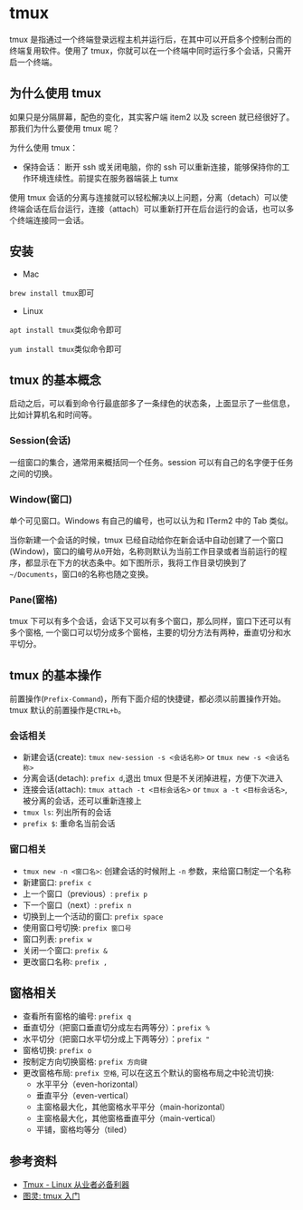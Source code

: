 # tmux

tmux 是指通过一个终端登录远程主机并运行后，在其中可以开启多个控制台而的终端复用软件。使用了 tmux，你就可以在一个终端中同时运行多个会话，只需开启一个终端。

## 为什么使用 tmux

如果只是分隔屏幕，配色的变化，其实客户端 item2 以及 screen 就已经很好了。那我们为什么要使用 tmux 呢？

为什么使用 tmux：

- 保持会话： 断开 ssh 或关闭电脑，你的 ssh 可以重新连接，能够保持你的工作环境连续性。前提实在服务器端装上 tumx

使用 tmux 会话的分离与连接就可以轻松解决以上问题，分离（detach）可以使终端会话在后台运行，连接（attach）可以重新打开在后台运行的会话，也可以多个终端连接同一会话。

## 安装

* Mac

`brew install tmux`即可

* Linux

`apt install tmux`类似命令即可

`yum install tmux`类似命令即可

## tmux 的基本概念

启动之后，可以看到命令行最底部多了一条绿色的状态条，上面显示了一些信息，比如计算机名和时间等。

### Session(会话)

一组窗口的集合，通常用来概括同一个任务。session 可以有自己的名字便于任务之间的切换。

### Window(窗口)

单个可见窗口。Windows 有自己的编号，也可以认为和 ITerm2 中的 Tab 类似。

当你新建一个会话的时候，tmux 已经自动给你在新会话中自动创建了一个窗口(Window)，窗口的编号从`0`开始，名称则默认为当前工作目录或者当前运行的程序，都显示在下方的状态条中。如下图所示，我将工作目录切换到了`~/Documents`，窗口`0`的名称也随之变换。

### Pane(窗格)

tmux 下可以有多个会话，会话下又可以有多个窗口，那么同样，窗口下还可以有多个窗格, 一个窗口可以切分成多个窗格，主要的切分方法有两种，垂直切分和水平切分。

## tmux 的基本操作

前置操作(`Prefix-Command`)，所有下面介绍的快捷键，都必须以前置操作开始。tmux 默认的前置操作是`CTRL+b`。

### 会话相关

- 新建会话(create): `tmux new-session -s <会话名称>` or `tmux new -s <会话名称>`
- 分离会话(detach): `prefix d`,退出 tmux 但是不关闭掉进程，方便下次进入
- 连接会话(attach): `tmux attach -t <目标会话名>` or `tmux a -t <目标会话名>`, 被分离的会话，还可以重新连接上
- `tmux ls`: 列出所有的会话
- `prefix $`: 重命名当前会话

### 窗口相关

- `tmux new -n <窗口名>`: 创建会话的时候附上 `-n` 参数，来给窗口制定一个名称
- 新建窗口: `prefix c`
- 上一个窗口（previous）: `prefix p`
- 下一个窗口（next）: `prefix n`
- 切换到上一个活动的窗口: `prefix space`
- 使用窗口号切换: `prefix 窗口号`
- 窗口列表: `prefix w`
- 关闭一个窗口: `prefix &`
- 更改窗口名称: `prefix ,`

## 窗格相关

- 查看所有窗格的编号: `prefix q`
- 垂直切分（把窗口垂直切分成左右两等分）：`prefix %`
- 水平切分（把窗口水平切分成上下两等分）：`prefix "`
- 窗格切换: `prefix o`
- 按制定方向切换窗格: `prefix 方向键`
- 更改窗格布局: `prefix 空格`, 可以在这五个默认的窗格布局之中轮流切换:
  - 水平平分（even-horizontal）
  - 垂直平分（even-vertical）
  - 主窗格最大化，其他窗格水平平分（main-horizontal）
  - 主窗格最大化，其他窗格垂直平分（main-vertical）
  - 平铺，窗格均等分（tiled）

## 参考资料

- [Tmux - Linux 从业者必备利器](http://cenalulu.github.io/linux/tmux/)
- [图灵: tmux 入门](http://www.ituring.com.cn/minibook/10707)
